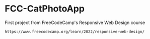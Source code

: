 # FCC-CatPhotoApp

First project from FreeCodeCamp's Responsive Web Design course

` https://www.freecodecamp.org/learn/2022/responsive-web-design/ `
